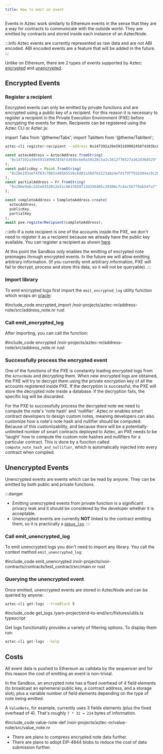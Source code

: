 ```yaml
---
title: How to emit an event
---
```


Events in Aztec work similarly to Ethereum events in the sense that they are a way for contracts to communicate with the outside world.
They are emitted by contracts and stored inside each instance of an AztecNode.

:::info
Aztec events are currently represented as raw data and are not ABI encoded.
ABI encoded events are a feature that will be added in the future.
:::

Unlike on Ethereum, there are 2 types of events supported by Aztec: [encrypted](#encrypted-events) and [unencrypted](#unencrypted-events).

## Encrypted Events

### Register a recipient

Encrypted events can only be emitted by private functions and are encrypted using a public key of a recipient.
For this reason it is necessary to register a recipient in the Private Execution Environment (PXE) before encrypting the events for them.
Recipients can be registered using the Aztec CLI or Aztec.js:

import Tabs from '@theme/Tabs';
import TabItem from '@theme/TabItem';

<Tabs groupId="events">
<TabItem value="cli" label="Aztec CLI">

```bash
aztec-cli register-recipient --address 0x147392a39e593189902458f4303bc6e0a39128c5a1c1612f76527a162d36d529 --public-key 0x26e193aef4f83c70651485b5526c6d01a36d763223ab24efd1f9ff91b394ac0c20ad99d0ef669dc0dde8d5f5996c63105de8e15c2c87d8260b9e6f02f72af622 --partial-address 0x200e9a6c2d2e8352012e51c6637659713d336405c29386c7c4ac56779ab54fa7
```

</TabItem>
<TabItem value="js" label="Aztec.js">

```ts
const aztecAddress = AztecAddress.fromString(
  "0x147392a39e593189902458f4303bc6e0a39128c5a1c1612f76527a162d36d529"
);
const publicKey = Point.fromString(
  "0x26e193aef4f83c70651485b5526c6d01a36d763223ab24efd1f9ff91b394ac0c20ad99d0ef669dc0dde8d5f5996c63105de8e15c2c87d8260b9e6f02f72af622"
);
const partialAddress = Fr.fromString(
  "0x200e9a6c2d2e8352012e51c6637659713d336405c29386c7c4ac56779ab54fa7"
);

const completeAddress = CompleteAddress.create(
  aztecAddress,
  publicKey,
  partialKey
);
await pxe.registerRecipient(completeAddress);
```

</TabItem>
</Tabs>

:::info
If a note recipient is one of the accounts inside the PXE, we don't need to register it as a recipient because we already have the public key available. You can register a recipient as shown [here](../../deploying_contracts/how_to_deploy_contract.md)

At this point the Sandbox only enables the emitting of encrypted note preimages through encrypted events.
In the future we will allow emitting arbitrary information.
(If you currently emit arbitrary information, PXE will fail to decrypt, process and store this data, so it will not be queryable).
:::

### Import library

To emit encrypted logs first import the `emit_encrypted_log` utility function which wraps an [oracle](../oracles/main.md):

#include_code encrypted_import /noir-projects/aztec-nr/address-note/src/address_note.nr rust

### Call emit_encrypted_log

After importing, you can call the function:

#include_code encrypted /noir-projects/aztec-nr/address-note/src/address_note.nr rust

### Successfully process the encrypted event

One of the functions of the PXE is constantly loading encrypted logs from the `AztecNode` and decrypting them.
When new encrypted logs are obtained, the PXE will try to decrypt them using the private encryption key of all the accounts registered inside PXE.
If the decryption is successful, the PXE will store the decrypted note inside a database.
If the decryption fails, the specific log will be discarded.

For the PXE to successfully process the decrypted note we need to compute the note's 'note hash' and 'nullifier'.
Aztec.nr enables smart contract developers to design custom notes, meaning developers can also customize how a note's note hash and nullifier should be computed. Because of this customizability, and because there will be a potentially-unlimited number of smart contracts deployed to Aztec, an PXE needs to be 'taught' how to compute the custom note hashes and nullifiers for a particular contract. This is done by a function called `compute_note_hash_and_nullifier`, which is automatically injected into every contract when compiled.

## Unencrypted Events

Unencrypted events are events which can be read by anyone.
They can be emitted by both public and private functions.

:::danger

- Emitting unencrypted events from private function is a significant privacy leak and it should be considered by the developer whether it is acceptable.
- Unencrypted events are currently **NOT** linked to the contract emitting them, so it is practically a [`debug_log`](../oracles/main.md#a-few-useful-inbuilt-oracles).
  :::

### Call emit_unencrypted_log

To emit unencrypted logs you don't need to import any library. You call the context method `emit_unencrypted_log`:

#include_code emit_unencrypted /noir-projects/noir-contracts/contracts/test_contract/src/main.nr rust

### Querying the unencrypted event

Once emitted, unencrypted events are stored in AztecNode and can be queried by anyone:
<Tabs groupId="events">
<TabItem value="cli" label="Aztec CLI">

```bash
aztec-cli get-logs --fromBlock 5
```

</TabItem>
<TabItem value="js" label="Aztec.js">

#include_code get_logs /yarn-project/end-to-end/src/fixtures/utils.ts typescript

</TabItem>
</Tabs>

Get logs functionality provides a variety of filtering options.
To display them run:

```bash
aztec-cli get-logs --help
```

## Costs

All event data is pushed to Ethereum as calldata by the sequencer and for this reason the cost of emitting an event is non-trivial.

In the Sandbox, an encrypted note has a fixed overhead of 4 field elements (to broadcast an ephemeral public key, a contract address, and a storage slot); plus a variable number of field elements depending on the type of note being emitted.

A `ValueNote`, for example, currently uses 3 fields elements (plus the fixed overhead of 4). That's roughly `7 * 32 = 224` bytes of information.

#include_code value-note-def /noir-projects/aztec-nr/value-note/src/value_note.nr

- There are plans to compress encrypted note data further.
- There are plans to adopt EIP-4844 blobs to reduce the cost of data submission further.
